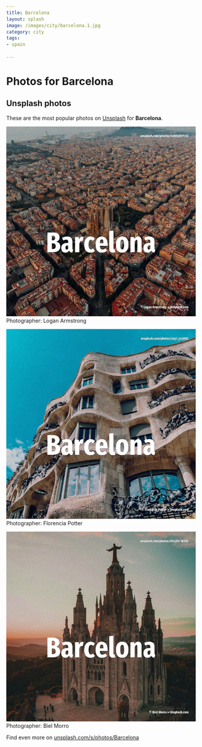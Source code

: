 ```yaml
---
title: Barcelona
layout: splash
image: /images/city/barcelona.1.jpg
category: city
tags:
- spain

---
```

# Photos for Barcelona
 
## Unsplash photos
These are the most popular photos on [Unsplash](https://unsplash.com) for **Barcelona**.
 
![Barcelona](/images/city/barcelona.1.jpg)
Photographer:  Logan Armstrong
 
![Barcelona](/images/city/barcelona.2.jpg)
Photographer:  Florencia Potter
 
![Barcelona](/images/city/barcelona.3.jpg)
Photographer:  Biel Morro
 
Find even more on [unsplash.com/s/photos/Barcelona](https://unsplash.com/s/photos/Barcelona)
 
